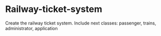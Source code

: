 # Railway-ticket-system
Create the railway ticket system. Include next classes:  passenger, trains, administrator, application
